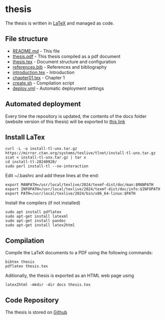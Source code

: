 # thesis

The thesis is written in [LaTeX](https://www.tug.org/texlive/quickinstall.html) and managed as code.

## File structure

* [README.md](README.md) - This file
* [thesis.pdf](https://n2048-creative-technology.github.io/thesis/thesis.pdf) - This thesis compiled as a pdf document
* [thesis.tex](src/thesis.tex) - Document structure and configuration
* [references.bib](src/references.bib) - References and bibliography
* [introduction.tex](src/introduction.tex) - Introduction
* [chapter01.tex](src/chapte01.tex) - Chapter 1
* [create.sh](create.sh) - Compilation script
* [deploy.yml](.github/workflows/deploy.yml) - Automatic deployment settings

## Automated deployment 

Every time the repository is updated, the contents of the docs folder (website version of this thesis) will be exported to 
[this link](https://n2048-creative-technology.github.io/thesis/)

## Install LaTex
```
curl -L -o install-tl-unx.tar.gz https://mirror.ctan.org/systems/texlive/tlnet/install-tl-unx.tar.gz
zcat < install-tl-unx.tar.gz | tar x
cd install-tl-20240920/
sudo perl install-tl --no-interaction 
```

Edit ~/.bashrc and add these lines at the end: 
```
export MANPATH=/usr/local/texlive/2024/texmf-dist/doc/man:$MANPATH
export INFOPATH=/usr/local/texlive/2024/texmf-dist/doc/info:$INFOPATH
export PATH=/usr/local/texlive/2024/bin/x86_64-linux:$PATH
```

Install the compilers (if not installed)
```
sudo apt install pdflatex
sudo apt-get install latexml
sudo apt-get install pandoc
sudo apt-get install latex2html
```



## Compilation
Compile the LaTeX documents to a PDF using the following commands: 
```
bibtex thesis
pdflatex thesis.tex 
``` 

Aditionally, the thesis is exported as an HTML web page using 
```
latex2html -mkdir -dir docs thesis.tex
```

## Code Repository
The thesis is stored on [Github](https://github.com/n2048-creative-technology/thesis)